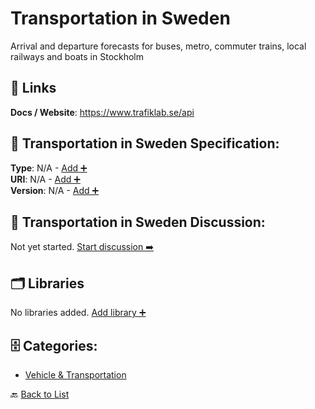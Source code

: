 # Transportation in Sweden

Arrival and departure forecasts for buses, metro, commuter trains, local railways and boats in Stockholm

##  🔗 Links
**Docs / Website**: https://www.trafiklab.se/api

## 🧬 Transportation in Sweden Specification:
**Type**: N/A - [Add ➕](https://github.com/apis-list/apis-list/edit/main/apis.yaml#L19921)  
**URI**: N/A - [Add ➕](https://github.com/apis-list/apis-list/edit/main/apis.yaml#L19921)  
**Version**: N/A - [Add ➕](https://github.com/apis-list/apis-list/edit/main/apis.yaml#L19921)

## 💬 Transportation in Sweden Discussion:
Not yet started. [Start discussion ➡️](https://github.com/apis-list/apis-list/discussions/new)

## 🗂️ Libraries

No libraries added. [Add library ➕](https://github.com/apis-list/apis-list/edit/main/apis.yaml#L19921)    


## 🗄️ Categories:
- [Vehicle & Transportation](https://github.com/apis-list/apis-list#vehicle--transportation-)

🔙  [Back to List](https://github.com/apis-list/apis-list)
